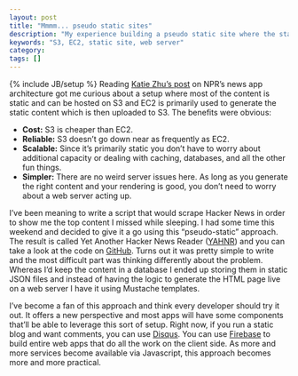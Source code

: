```yaml
---
layout: post
title: "Mmmm... pseudo static sites"
description: "My experience building a pseudo static site where the static site is hosted on S3 and is generated dynamically."
keywords: "S3, EC2, static site, web server"
category:
tags: []
---
```

{% include JB/setup %}
Reading <a href="http://blog.apps.npr.org/2013/02/14/app-template-redux.html" target="_blank">Katie Zhu’s post</a> on NPR’s news app architecture got me curious about a setup where most of the content is static and can be hosted on S3 and EC2 is primarily used to generate the static content which is then uploaded to S3. The benefits were obvious:

<ul>
<li><strong>Cost:</strong> S3 is cheaper than EC2.</li>
<li><strong>Reliable:</strong> S3 doesn’t go down near as frequently as EC2.</li>
<li><strong>Scalable:</strong> Since it’s primarily static you don’t have to worry about additional capacity or dealing with caching, databases, and all the other fun things.</li>
<li><strong>Simpler:</strong> There are no weird server issues here. As long as you generate the right content and your rendering is good, you don’t need to worry about a web server acting up.</li>
</ul>

I’ve been meaning to write a script that would scrape Hacker News in order to show me the top content I missed while sleeping. I had some time this weekend and decided to give it a go using this “pseudo-static” approach. The result is called Yet Another Hacker News Reader (<a href="http://yahnr.com/" target="_blank">YAHNR</a>) and you can take a look at the code on <a href="https://github.com/dangoldin/yahnr" target="_blank">GitHub</a>. Turns out it was pretty simple to write and the most difficult part was thinking differently about the problem. Whereas I’d keep the content in a database I ended up storing them in static JSON files and instead of having the logic to generate the HTML page live on a web server I have it using Mustache templates.

I’ve become a fan of this approach and think every developer should try it out. It offers a new perspective and most apps will have some components that’ll be able to leverage this sort of setup. Right now, if you run a static blog and want comments, you can use <a href="http://disqus.com/" target="_blank">Disqus</a>. You can use <a href="https://www.firebase.com/" target="_blank">Firebase</a> to build entire web apps that do all the work on the client side. As more and more services become available via Javascript, this approach becomes more and more practical.